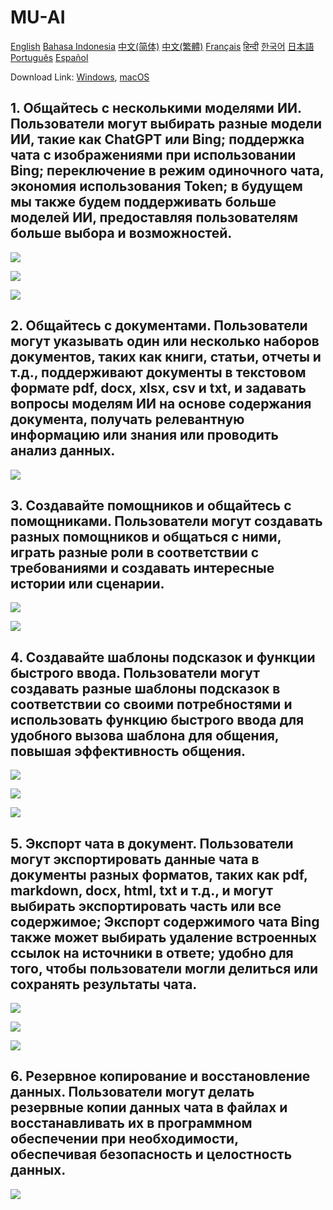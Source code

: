 # MU-AI

[English](./README.md)
[Bahasa Indonesia](./README-id-ID.md)
[中文(简体)](./README-zh-CN.md)
[中文(繁體)](./README-zh-HK.md)
[Français](./README-fr-FR.md)
[हिन्दी](./README-hi-IN.md)
[한국어](./README-ko-KR.md)
[日本語](./README-ja-JP.md)
[Português](./README-pt-PT.md)
[Español](./README-es-ES.md)

Download Link: [Windows](https://raw.githubusercontent.com/MicroUtil/muai/main/bin/MU-AI_0.1.0_x64-GH.msi.zip),
[macOS](https://raw.githubusercontent.com/MicroUtil/muai/main/bin/MU-AI_0.1.0_x64-GH.dmg)

## 1. Общайтесь с несколькими моделями ИИ. Пользователи могут выбирать разные модели ИИ, такие как ChatGPT или Bing; поддержка чата с изображениями при использовании Bing; переключение в режим одиночного чата, экономия использования Token; в будущем мы также будем поддерживать больше моделей ИИ, предоставляя пользователям больше выбора и возможностей.

![](https://raw.githubusercontent.com/MicroUtil/muai/main/web/images/dark/1-1.jpg)

![](https://raw.githubusercontent.com/MicroUtil/muai/main/web/images/dark/1-2.jpg)

![](https://raw.githubusercontent.com/MicroUtil/muai/main/web/images/dark/1-3.jpg)

## 2. Общайтесь с документами. Пользователи могут указывать один или несколько наборов документов, таких как книги, статьи, отчеты и т.д., поддерживают документы в текстовом формате pdf, docx, xlsx, csv и txt, и задавать вопросы моделям ИИ на основе содержания документа, получать релевантную информацию или знания или проводить анализ данных.

![](https://raw.githubusercontent.com/MicroUtil/muai/main/web/images/dark/2-1.jpg)

## 3. Создавайте помощников и общайтесь с помощниками. Пользователи могут создавать разных помощников и общаться с ними, играть разные роли в соответствии с требованиями и создавать интересные истории или сценарии.

![](https://raw.githubusercontent.com/MicroUtil/muai/main/web/images/dark/3-1.jpg)

![](https://raw.githubusercontent.com/MicroUtil/muai/main/web/images/dark/3-2.jpg)

## 4. Создавайте шаблоны подсказок и функции быстрого ввода. Пользователи могут создавать разные шаблоны подсказок в соответствии со своими потребностями и использовать функцию быстрого ввода для удобного вызова шаблона для общения, повышая эффективность общения.

![](https://raw.githubusercontent.com/MicroUtil/muai/main/web/images/dark/4-1.jpg)

![](https://raw.githubusercontent.com/MicroUtil/muai/main/web/images/dark/4-2.jpg)

![](https://raw.githubusercontent.com/MicroUtil/muai/main/web/images/dark/4-3.jpg)

## 5. Экспорт чата в документ. Пользователи могут экспортировать данные чата в документы разных форматов, таких как pdf, markdown, docx, html, txt и т.д., и могут выбирать экспортировать часть или все содержимое; Экспорт содержимого чата Bing также может выбирать удаление встроенных ссылок на источники в ответе; удобно для того, чтобы пользователи могли делиться или сохранять результаты чата.

![](https://raw.githubusercontent.com/MicroUtil/muai/main/web/images/dark/5-1.jpg)

![](https://raw.githubusercontent.com/MicroUtil/muai/main/web/images/dark/5-2.jpg)

![](https://raw.githubusercontent.com/MicroUtil/muai/main/web/images/dark/5-3.jpg)

## 6. Резервное копирование и восстановление данных. Пользователи могут делать резервные копии данных чата в файлах и восстанавливать их в программном обеспечении при необходимости, обеспечивая безопасность и целостность данных.

![](https://raw.githubusercontent.com/MicroUtil/muai/main/web/images/dark/6-1.jpg)

